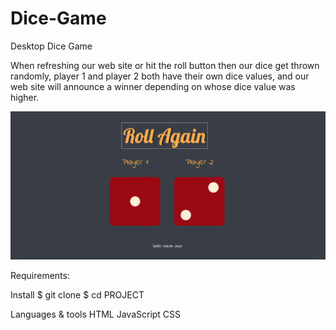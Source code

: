 # Dice-Game
Desktop Dice Game 

When refreshing our web site or hit the roll button then our dice get thrown randomly,
player 1 and player 2
both have their own dice values, and our web site will announce a winner depending on whose dice value was higher.

![](images/diceGame_img.png)


Requirements:



Install
$ git clone 
$ cd PROJECT




Languages & tools
HTML
JavaScript
CSS
